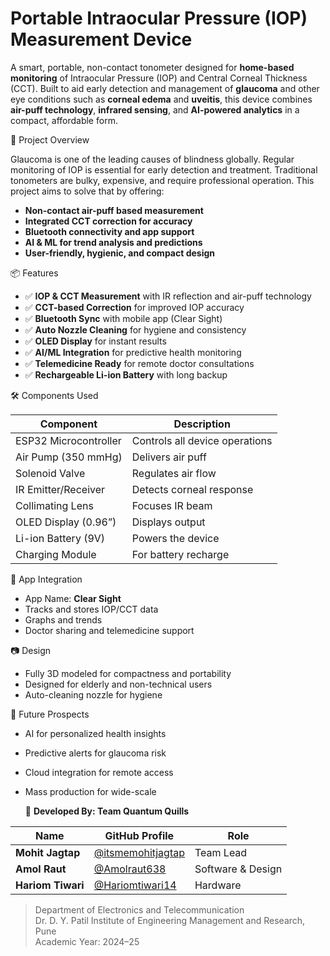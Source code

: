 # Portable Intraocular Pressure (IOP) Measurement Device

A smart, portable, non-contact tonometer designed for **home-based monitoring** of Intraocular Pressure (IOP) and Central Corneal Thickness (CCT). Built to aid early detection and management of **glaucoma** and other eye conditions such as **corneal edema** and **uveitis**, this device combines **air-puff technology**, **infrared sensing**, and **AI-powered analytics** in a compact, affordable form.

 🔬 Project Overview

Glaucoma is one of the leading causes of blindness globally. Regular monitoring of IOP is essential for early detection and treatment. Traditional tonometers are bulky, expensive, and require professional operation. This project aims to solve that by offering:

- **Non-contact air-puff based measurement**
- **Integrated CCT correction for accuracy**
- **Bluetooth connectivity and app support**
- **AI & ML for trend analysis and predictions**
- **User-friendly, hygienic, and compact design**

 📦 Features

- ✅ **IOP & CCT Measurement** with IR reflection and air-puff technology
- ✅ **CCT-based Correction** for improved IOP accuracy
- ✅ **Bluetooth Sync** with mobile app (Clear Sight)
- ✅ **Auto Nozzle Cleaning** for hygiene and consistency
- ✅ **OLED Display** for instant results
- ✅ **AI/ML Integration** for predictive health monitoring
- ✅ **Telemedicine Ready** for remote doctor consultations
- ✅ **Rechargeable Li-ion Battery** with long backup

 🛠️ Components Used

| Component                | Description                         |
|--------------------------|-------------------------------------|
| ESP32 Microcontroller    | Controls all device operations      |
| Air Pump (350 mmHg)      | Delivers air puff                   |
| Solenoid Valve           | Regulates air flow                  |
| IR Emitter/Receiver      | Detects corneal response            |
| Collimating Lens         | Focuses IR beam                     |
| OLED Display (0.96”)     | Displays output                     |
| Li-ion Battery (9V)      | Powers the device                   |
| Charging Module          | For battery recharge                |




 📱 App Integration

- App Name: **Clear Sight**
- Tracks and stores IOP/CCT data
- Graphs and trends
- Doctor sharing and telemedicine support


 📷 Design

- Fully 3D modeled for compactness and portability
- Designed for elderly and non-technical users
- Auto-cleaning nozzle for hygiene

 🚀 Future Prospects

- AI for personalized health insights
- Predictive alerts for glaucoma risk
- Cloud integration for remote access
- Mass production for wide-scale

  👥 **Developed By: Team Quantum Quills**

| Name             | GitHub Profile                                              | Role              |
|------------------|-------------------------------------------------------------|-------------------|
| **Mohit Jagtap** | [@itsmemohitjagtap](https://github.com/itsmemohitjagtap)    | Team Lead         |
| **Amol Raut**    | [@Amolraut638](https://github.com/Amolraut638)              | Software & Design |
| **Hariom Tiwari**| [@Hariomtiwari14](https://github.com/Hariomtiwari14)        | Hardware          |
 
> Department of Electronics and Telecommunication  
> Dr. D. Y. Patil Institute of Engineering Management and Research, Pune  
> Academic Year: 2024–25

